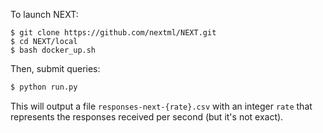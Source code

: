 
To launch NEXT:

``` shell
$ git clone https://github.com/nextml/NEXT.git
$ cd NEXT/local
$ bash docker_up.sh
```

Then, submit queries:

``` python
$ python run.py
```

This will output a file `responses-next-{rate}.csv` with an integer `rate` that
represents the responses received per second (but it's not exact).
